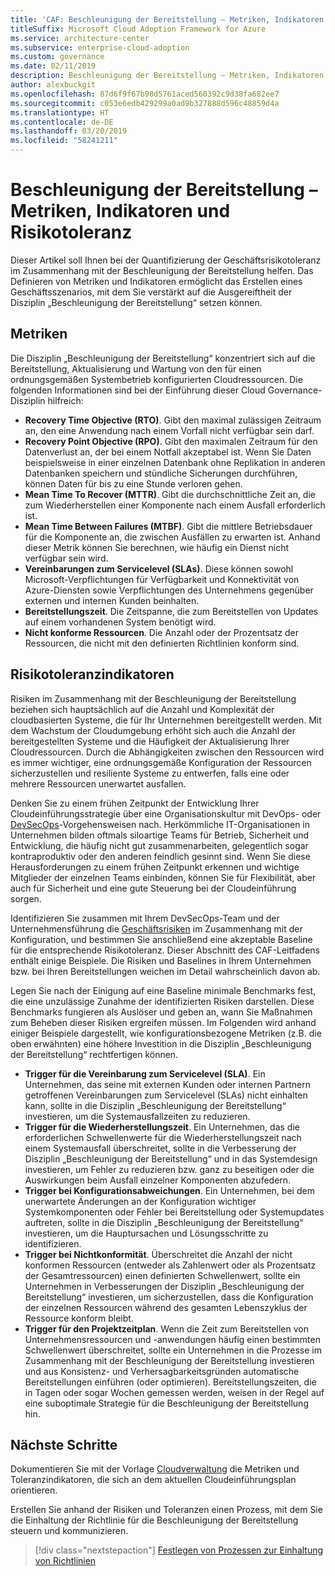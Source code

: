 ```yaml
---
title: 'CAF: Beschleunigung der Bereitstellung – Metriken, Indikatoren und Risikotoleranz'
titleSuffix: Microsoft Cloud Adoption Framework for Azure
ms.service: architecture-center
ms.subservice: enterprise-cloud-adoption
ms.custom: governance
ms.date: 02/11/2019
description: Beschleunigung der Bereitstellung – Metriken, Indikatoren und Risikotoleranz
author: alexbuckgit
ms.openlocfilehash: 87d6f9f67b98d5761aced560392c9d38fa682ee7
ms.sourcegitcommit: c053e6edb429299a0ad9b327888d596c48859d4a
ms.translationtype: HT
ms.contentlocale: de-DE
ms.lasthandoff: 03/20/2019
ms.locfileid: "58241211"
---
```

# <a name="deployment-acceleration-metrics-indicators-and-risk-tolerance"></a>Beschleunigung der Bereitstellung – Metriken, Indikatoren und Risikotoleranz

Dieser Artikel soll Ihnen bei der Quantifizierung der Geschäftsrisikotoleranz im Zusammenhang mit der Beschleunigung der Bereitstellung helfen. Das Definieren von Metriken und Indikatoren ermöglicht das Erstellen eines Geschäftsszenarios, mit dem Sie verstärkt auf die Ausgereiftheit der Disziplin „Beschleunigung der Bereitstellung“ setzen können.

## <a name="metrics"></a>Metriken

Die Disziplin „Beschleunigung der Bereitstellung“ konzentriert sich auf die Bereitstellung, Aktualisierung und Wartung von den für einen ordnungsgemäßen Systembetrieb konfigurierten Cloudressourcen. Die folgenden Informationen sind bei der Einführung dieser Cloud Governance-Disziplin hilfreich:

- **Recovery Time Objective (RTO)**. Gibt den maximal zulässigen Zeitraum an, den eine Anwendung nach einem Vorfall nicht verfügbar sein darf.
- **Recovery Point Objective (RPO)**. Gibt den maximalen Zeitraum für den Datenverlust an, der bei einem Notfall akzeptabel ist. Wenn Sie Daten beispielsweise in einer einzelnen Datenbank ohne Replikation in anderen Datenbanken speichern und stündliche Sicherungen durchführen, können Daten für bis zu eine Stunde verloren gehen.
- **Mean Time To Recover (MTTR)**. Gibt die durchschnittliche Zeit an, die zum Wiederherstellen einer Komponente nach einem Ausfall erforderlich ist.
- **Mean Time Between Failures (MTBF)**. Gibt die mittlere Betriebsdauer für die Komponente an, die zwischen Ausfällen zu erwarten ist. Anhand dieser Metrik können Sie berechnen, wie häufig ein Dienst nicht verfügbar sein wird.
- **Vereinbarungen zum Servicelevel (SLAs)**. Diese können sowohl Microsoft-Verpflichtungen für Verfügbarkeit und Konnektivität von Azure-Diensten sowie Verpflichtungen des Unternehmens gegenüber externen und internen Kunden beinhalten.
- **Bereitstellungszeit**. Die Zeitspanne, die zum Bereitstellen von Updates auf einem vorhandenen System benötigt wird.
- **Nicht konforme Ressourcen**. Die Anzahl oder der Prozentsatz der Ressourcen, die nicht mit den definierten Richtlinien konform sind.

## <a name="risk-tolerance-indicators"></a>Risikotoleranzindikatoren

Risiken im Zusammenhang mit der Beschleunigung der Bereitstellung beziehen sich hauptsächlich auf die Anzahl und Komplexität der cloudbasierten Systeme, die für Ihr Unternehmen bereitgestellt werden. Mit dem Wachstum der Cloudumgebung erhöht sich auch die Anzahl der bereitgestellten Systeme und die Häufigkeit der Aktualisierung Ihrer Cloudressourcen. Durch die Abhängigkeiten zwischen den Ressourcen wird es immer wichtiger, eine ordnungsgemäße Konfiguration der Ressourcen sicherzustellen und resiliente Systeme zu entwerfen, falls eine oder mehrere Ressourcen unerwartet ausfallen.

<!-- "en-us" location is required for the URL below. -->

Denken Sie zu einem frühen Zeitpunkt der Entwicklung Ihrer Cloudeinführungsstrategie über eine Organisationskultur mit DevOps- oder [DevSecOps](https://www.microsoft.com/en-us/securityengineering/devsecops)-Vorgehensweisen nach. Herkömmliche IT-Organisationen in Unternehmen bilden oftmals siloartige Teams für Betrieb, Sicherheit und Entwicklung, die häufig nicht gut zusammenarbeiten, gelegentlich sogar kontraproduktiv oder den anderen feindlich gesinnt sind. Wenn Sie diese Herausforderungen zu einem frühen Zeitpunkt erkennen und wichtige Mitglieder der einzelnen Teams einbinden, können Sie für Flexibilität, aber auch für Sicherheit und eine gute Steuerung bei der Cloudeinführung sorgen.

Identifizieren Sie zusammen mit Ihrem DevSecOps-Team und der Unternehmensführung die [Geschäftsrisiken](business-risks.md) im Zusammenhang mit der Konfiguration, und bestimmen Sie anschließend eine akzeptable Baseline für die entsprechende Risikotoleranz. Dieser Abschnitt des CAF-Leitfadens enthält einige Beispiele. Die Risiken und Baselines in Ihrem Unternehmen bzw. bei Ihren Bereitstellungen weichen im Detail wahrscheinlich davon ab.

Legen Sie nach der Einigung auf eine Baseline minimale Benchmarks fest, die eine unzulässige Zunahme der identifizierten Risiken darstellen. Diese Benchmarks fungieren als Auslöser und geben an, wann Sie Maßnahmen zum Beheben dieser Risiken ergreifen müssen. Im Folgenden wird anhand einiger Beispiele dargestellt, wie konfigurationsbezogene Metriken (z.B. die oben erwähnten) eine höhere Investition in die Disziplin „Beschleunigung der Bereitstellung“ rechtfertigen können.

- **Trigger für die Vereinbarung zum Servicelevel (SLA)**. Ein Unternehmen, das seine mit externen Kunden oder internen Partnern getroffenen Vereinbarungen zum Servicelevel (SLAs) nicht einhalten kann, sollte in die Disziplin „Beschleunigung der Bereitstellung“ investieren, um die Systemausfallzeiten zu reduzieren.
- **Trigger für die Wiederherstellungszeit**. Ein Unternehmen, das die erforderlichen Schwellenwerte für die Wiederherstellungszeit nach einem Systemausfall überschreitet, sollte in die Verbesserung der Disziplin „Beschleunigung der Bereitstellung“ und in das Systemdesign investieren, um Fehler zu reduzieren bzw. ganz zu beseitigen oder die Auswirkungen beim Ausfall einzelner Komponenten abzufedern.
- **Trigger bei Konfigurationsabweichungen**. Ein Unternehmen, bei dem unerwartete Änderungen an der Konfiguration wichtiger Systemkomponenten oder Fehler bei Bereitstellung oder Systemupdates auftreten, sollte in die Disziplin „Beschleunigung der Bereitstellung“ investieren, um die Hauptursachen und Lösungsschritte zu identifizieren.  
- **Trigger bei Nichtkonformität**. Überschreitet die Anzahl der nicht konformen Ressourcen (entweder als Zahlenwert oder als Prozentsatz der Gesamtressourcen) einen definierten Schwellenwert, sollte ein Unternehmen in Verbesserungen der Disziplin „Beschleunigung der Bereitstellung“ investieren, um sicherzustellen, dass die Konfiguration der einzelnen Ressourcen während des gesamten Lebenszyklus der Ressource konform bleibt.
- **Trigger für den Projektzeitplan**. Wenn die Zeit zum Bereitstellen von Unternehmensressourcen und -anwendungen häufig einen bestimmten Schwellenwert überschreitet, sollte ein Unternehmen in die Prozesse im Zusammenhang mit der Beschleunigung der Bereitstellung investieren und aus Konsistenz- und Verhersagbarkeitsgründen automatische Bereitstellungen einführen (oder optimieren). Bereitstellungszeiten, die in Tagen oder sogar Wochen gemessen werden, weisen in der Regel auf eine suboptimale Strategie für die Beschleunigung der Bereitstellung hin.

## <a name="next-steps"></a>Nächste Schritte

Dokumentieren Sie mit der Vorlage [Cloudverwaltung](./template.md) die Metriken und Toleranzindikatoren, die sich an dem aktuellen Cloudeinführungsplan orientieren.

Erstellen Sie anhand der Risiken und Toleranzen einen Prozess, mit dem Sie die Einhaltung der Richtlinie für die Beschleunigung der Bereitstellung steuern und kommunizieren.

> [!div class="nextstepaction"]
> [Festlegen von Prozessen zur Einhaltung von Richtlinien](compliance-processes.md)
